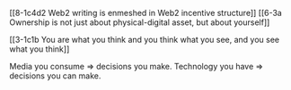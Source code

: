 [[8-1c4d2 Web2 writing is enmeshed in Web2 incentive structure]]
[[6-3a Ownership is not just about physical-digital asset, but about yourself]]

[[3-1c1b You are what you think and you think what you see, and you see what you think]]

Media you consume ⇒ decisions you make. Technology you have ⇒ decisions you can make.
